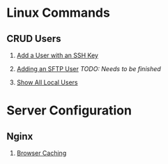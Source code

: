 Linux Commands
======

CRUD Users
------

1. [Add a User with an SSH Key](https://github.com/e-baker/linux-commands-and-snippets/blob/master/linux/add-user-with-ssh-key.md)

2. [Adding an SFTP User](https://github.com/e-baker/linux-commands-and-snippets/blob/master/linux/add-sftp-user.md) _TODO: Needs to be finished_

3. [Show All Local Users](https://github.com/e-baker/linux-commands-and-snippets/blob/master/linux/show-all-local-usres.md)

Server Configuration
======

Nginx
------

1. [Browser Caching](https://github.com/e-baker/linux-commands-and-snippets/blob/master/nginx/browser-caching.md)
